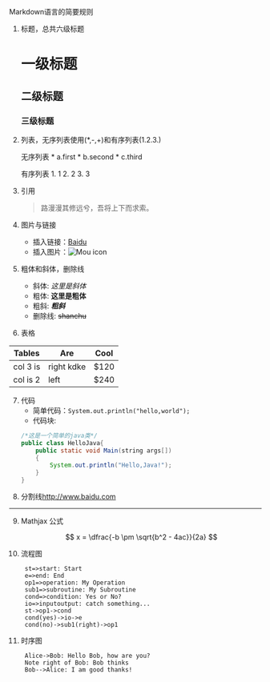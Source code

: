 Markdown语言的简要规则

1. 标题，总共六级标题
    # 一级标题
    ## 二级标题
    ### 三级标题

2. 列表，无序列表使用(\*,\-,\+)和有序列表(1.2.3.)

    无序列表
        * a.first
        * b.second
        * c.third

    有序列表
        1. 1
        2. 2
        3. 3

3. 引用
    >路漫漫其修远兮，吾将上下而求索。

4. 图片与链接

    * 插入链接：[Baidu](www.baidu.com)
    * 插入图片：![Mou icon](http://mouapp.com/Mou_128.png)

5. 粗体和斜体，删除线
    * 斜体: *这里是斜体*
    * 粗体: **这里是粗体**
    * 粗斜: ***粗斜***
    * 删除线: ~~shanchu~~

6. 表格

| Tables    | Are           | Cool   |
| ----------|---------------|--------|
| col 3 is  | right kdke    | $120   |
| col is 2  | left          | $240   |

7. 代码
    + 简单代码：`System.out.println("hello,world");`
    + 代码块:
    ```java
    /*这是一个简单的java类*/
    public class HelloJava{
        public static void Main(string args[])
        {
            System.out.println("Hello,Java!");
        }
    }
    ```
8. 分割线<http://www.baidu.com>
***

9. Mathjax 公式

    $$ x = \dfrac{-b \pm \sqrt{b^2 - 4ac}}{2a} $$

10. 流程图
    ```flow
     st=>start: Start
     e=>end: End
     op1=>operation: My Operation
     sub1=>subroutine: My Subroutine
     cond=>condition: Yes or No?
     io=>inputoutput: catch something...
     st->op1->cond
     cond(yes)->io->e
     cond(no)->sub1(right)->op1
     ```

11. 时序图
    ```sequence
     Alice->Bob: Hello Bob, how are you?
     Note right of Bob: Bob thinks
     Bob-->Alice: I am good thanks!
     ```
